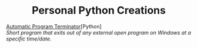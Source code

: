 <br />
<p align="center">
  <h1 align="center">Personal Python Creations</h1>
</p>

[Automatic Program Terminator](https://github.com/msalina007/Personal-Python-Creations/blob/main/auto%20exit%20program.py)[Python]
<br />
*Short program that exits out of any external open program on Windows at a specific time/date.*
